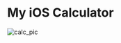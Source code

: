 # My iOS Calculator

![calc_pic](https://i.ibb.co/5nZbR9h/Screen-Shot-2020-04-23-at-10-23-13-AM.png)
